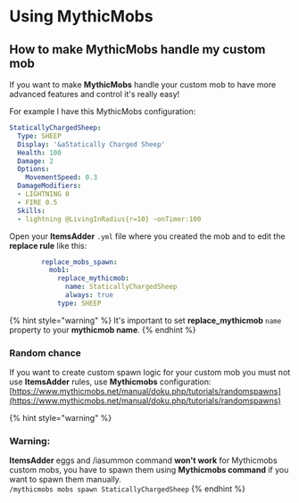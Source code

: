 # Using MythicMobs

## How to make MythicMobs handle my custom mob

If you want to make **MythicMobs** handle your custom mob to have more advanced features and control it's really easy!

For example I have this MythicMobs configuration:

```yaml
StaticallyChargedSheep:
  Type: SHEEP
  Display: '&aStatically Charged Sheep'
  Health: 100
  Damage: 2
  Options:
    MovementSpeed: 0.3
  DamageModifiers:
  - LIGHTNING 0
  - FIRE 0.5
  Skills:
  - lightning @LivingInRadius{r=10} ~onTimer:100
```

  
Open your **ItemsAdder** `.yml` file where you created the mob and to edit the **replace rule** like this:

```yaml
        replace_mobs_spawn:
          mob1:
            replace_mythicmob:
              name: StaticallyChargedSheep
              always: true
            type: SHEEP
```

{% hint style="warning" %}
It's important to set **replace\_mythicmob** `name` property to your **mythicmob name**.
{% endhint %}

### Random chance

If you want to create custom spawn logic for your custom mob you must not use **ItemsAdder** rules, use **Mythicmobs** configuration: [https://www.mythicmobs.net/manual/doku.php/tutorials/randomspawns](https://www.mythicmobs.net/manual/doku.php/tutorials/randomspawns)

{% hint style="warning" %}
### Warning:

**ItemsAdder** eggs and /iasummon command **won't work** for Mythicmobs custom mobs, you have to spawn them using **Mythicmobs command** if you want to spawn them manually.  
`/mythicmobs mobs spawn StaticallyChargedSheep`
{% endhint %}



